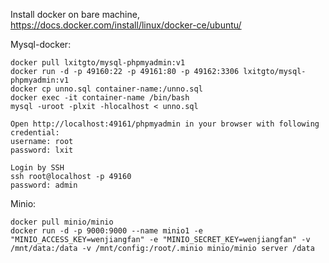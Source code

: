 Install docker on bare machine, https://docs.docker.com/install/linux/docker-ce/ubuntu/

Mysql-docker:

    docker pull lxitgto/mysql-phpmyadmin:v1
    docker run -d -p 49160:22 -p 49161:80 -p 49162:3306 lxitgto/mysql-phpmyadmin:v1
    docker cp unno.sql container-name:/unno.sql
    docker exec -it container-name /bin/bash
    mysql -uroot -plxit -hlocalhost < unno.sql

    Open http://localhost:49161/phpmyadmin in your browser with following credential:
    username: root
    password: lxit

    Login by SSH
    ssh root@localhost -p 49160
    password: admin


Minio:

	docker pull minio/minio
	docker run -d -p 9000:9000 --name minio1 -e "MINIO_ACCESS_KEY=wenjiangfan" -e "MINIO_SECRET_KEY=wenjiangfan" -v /mnt/data:/data -v /mnt/config:/root/.minio minio/minio server /data

